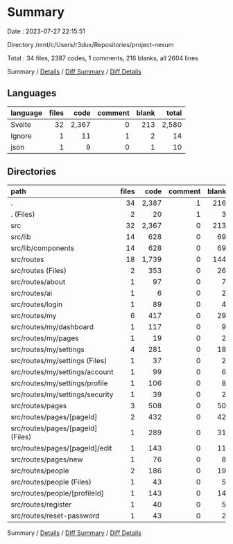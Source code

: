 # Summary

Date : 2023-07-27 22:15:51

Directory /mnt/c/Users/r3dux/Repositories/project-nexum

Total : 34 files,  2387 codes, 1 comments, 216 blanks, all 2604 lines

Summary / [Details](details.md) / [Diff Summary](diff.md) / [Diff Details](diff-details.md)

## Languages
| language | files | code | comment | blank | total |
| :--- | ---: | ---: | ---: | ---: | ---: |
| Svelte | 32 | 2,367 | 0 | 213 | 2,580 |
| Ignore | 1 | 11 | 1 | 2 | 14 |
| json | 1 | 9 | 0 | 1 | 10 |

## Directories
| path | files | code | comment | blank | total |
| :--- | ---: | ---: | ---: | ---: | ---: |
| . | 34 | 2,387 | 1 | 216 | 2,604 |
| . (Files) | 2 | 20 | 1 | 3 | 24 |
| src | 32 | 2,367 | 0 | 213 | 2,580 |
| src/lib | 14 | 628 | 0 | 69 | 697 |
| src/lib/components | 14 | 628 | 0 | 69 | 697 |
| src/routes | 18 | 1,739 | 0 | 144 | 1,883 |
| src/routes (Files) | 2 | 353 | 0 | 26 | 379 |
| src/routes/about | 1 | 97 | 0 | 7 | 104 |
| src/routes/ai | 1 | 6 | 0 | 2 | 8 |
| src/routes/login | 1 | 89 | 0 | 4 | 93 |
| src/routes/my | 6 | 417 | 0 | 29 | 446 |
| src/routes/my/dashboard | 1 | 117 | 0 | 9 | 126 |
| src/routes/my/pages | 1 | 19 | 0 | 2 | 21 |
| src/routes/my/settings | 4 | 281 | 0 | 18 | 299 |
| src/routes/my/settings (Files) | 1 | 37 | 0 | 2 | 39 |
| src/routes/my/settings/account | 1 | 99 | 0 | 6 | 105 |
| src/routes/my/settings/profile | 1 | 106 | 0 | 8 | 114 |
| src/routes/my/settings/security | 1 | 39 | 0 | 2 | 41 |
| src/routes/pages | 3 | 508 | 0 | 50 | 558 |
| src/routes/pages/[pageId] | 2 | 432 | 0 | 42 | 474 |
| src/routes/pages/[pageId] (Files) | 1 | 289 | 0 | 31 | 320 |
| src/routes/pages/[pageId]/edit | 1 | 143 | 0 | 11 | 154 |
| src/routes/pages/new | 1 | 76 | 0 | 8 | 84 |
| src/routes/people | 2 | 186 | 0 | 19 | 205 |
| src/routes/people (Files) | 1 | 43 | 0 | 5 | 48 |
| src/routes/people/[profileId] | 1 | 143 | 0 | 14 | 157 |
| src/routes/register | 1 | 40 | 0 | 5 | 45 |
| src/routes/reset-password | 1 | 43 | 0 | 2 | 45 |

Summary / [Details](details.md) / [Diff Summary](diff.md) / [Diff Details](diff-details.md)